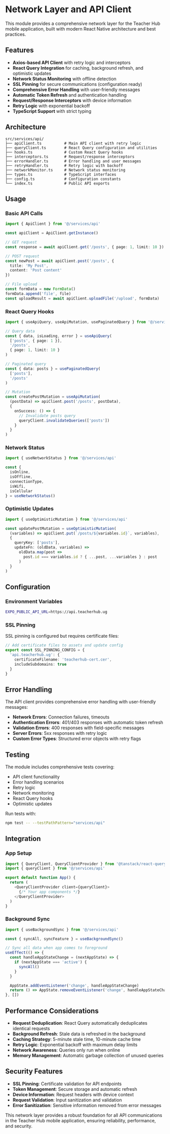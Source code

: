 # Network Layer and API Client

This module provides a comprehensive network layer for the Teacher Hub mobile application, built with modern React Native architecture and best practices.

## Features

- **Axios-based API Client** with retry logic and interceptors
- **React Query Integration** for caching, background refresh, and optimistic updates
- **Network Status Monitoring** with offline detection
- **SSL Pinning** for secure communications (configuration ready)
- **Comprehensive Error Handling** with user-friendly messages
- **Automatic Token Refresh** and authentication handling
- **Request/Response Interceptors** with device information
- **Retry Logic** with exponential backoff
- **TypeScript Support** with strict typing

## Architecture

```
src/services/api/
├── apiClient.ts          # Main API client with retry logic
├── queryClient.ts        # React Query configuration and utilities
├── hooks.ts              # Custom React Query hooks
├── interceptors.ts       # Request/response interceptors
├── errorHandler.ts       # Error handling and user messages
├── retryHandler.ts       # Retry logic with backoff
├── networkMonitor.ts     # Network status monitoring
├── types.ts              # TypeScript interfaces
├── config.ts             # Configuration constants
└── index.ts              # Public API exports
```

## Usage

### Basic API Calls

```typescript
import { ApiClient } from '@/services/api'

const apiClient = ApiClient.getInstance()

// GET request
const response = await apiClient.get('/posts', { page: 1, limit: 10 })

// POST request
const newPost = await apiClient.post('/posts', {
  title: 'My Post',
  content: 'Post content'
})

// File upload
const formData = new FormData()
formData.append('file', file)
const uploadResult = await apiClient.uploadFile('/upload', formData)
```

### React Query Hooks

```typescript
import { useApiQuery, useApiMutation, usePaginatedQuery } from '@/services/api'

// Query data
const { data, isLoading, error } = useApiQuery(
  ['posts', { page: 1 }],
  '/posts',
  { page: 1, limit: 10 }
)

// Paginated query
const { data: posts } = usePaginatedQuery(
  ['posts'],
  '/posts'
)

// Mutation
const createPostMutation = useApiMutation(
  (postData) => apiClient.post('/posts', postData),
  {
    onSuccess: () => {
      // Invalidate posts query
      queryClient.invalidateQueries(['posts'])
    }
  }
)
```

### Network Status

```typescript
import { useNetworkStatus } from '@/services/api'

const {
  isOnline,
  isOffline,
  connectionType,
  isWifi,
  isCellular
} = useNetworkStatus()
```

### Optimistic Updates

```typescript
import { useOptimisticMutation } from '@/services/api'

const updatePostMutation = useOptimisticMutation(
  (variables) => apiClient.put(`/posts/${variables.id}`, variables),
  {
    queryKey: ['posts'],
    updateFn: (oldData, variables) => 
      oldData.map(post => 
        post.id === variables.id ? { ...post, ...variables } : post
      )
  }
)
```

## Configuration

### Environment Variables

```bash
EXPO_PUBLIC_API_URL=https://api.teacherhub.ug
```

### SSL Pinning

SSL pinning is configured but requires certificate files:

```typescript
// Add certificate files to assets and update config
export const SSL_PINNING_CONFIG = {
  'api.teacherhub.ug': {
    certificateFilename: 'teacherhub-cert.cer',
    includeSubdomains: true
  }
}
```

## Error Handling

The API client provides comprehensive error handling with user-friendly messages:

- **Network Errors**: Connection failures, timeouts
- **Authentication Errors**: 401/403 responses with automatic token refresh
- **Validation Errors**: 400 responses with field-specific messages
- **Server Errors**: 5xx responses with retry logic
- **Custom Error Types**: Structured error objects with retry flags

## Testing

The module includes comprehensive tests covering:

- API client functionality
- Error handling scenarios
- Retry logic
- Network monitoring
- React Query hooks
- Optimistic updates

Run tests with:

```bash
npm test -- --testPathPattern="services/api"
```

## Integration

### App Setup

```typescript
import { QueryClient, QueryClientProvider } from '@tanstack/react-query'
import { queryClient } from '@/services/api'

export default function App() {
  return (
    <QueryClientProvider client={queryClient}>
      {/* Your app components */}
    </QueryClientProvider>
  )
}
```

### Background Sync

```typescript
import { useBackgroundSync } from '@/services/api'

const { syncAll, syncFeature } = useBackgroundSync()

// Sync all data when app comes to foreground
useEffect(() => {
  const handleAppStateChange = (nextAppState) => {
    if (nextAppState === 'active') {
      syncAll()
    }
  }

  AppState.addEventListener('change', handleAppStateChange)
  return () => AppState.removeEventListener('change', handleAppStateChange)
}, [])
```

## Performance Considerations

- **Request Deduplication**: React Query automatically deduplicates identical requests
- **Background Refresh**: Stale data is refreshed in the background
- **Caching Strategy**: 5-minute stale time, 10-minute cache time
- **Retry Logic**: Exponential backoff with maximum delay limits
- **Network Awareness**: Queries only run when online
- **Memory Management**: Automatic garbage collection of unused queries

## Security Features

- **SSL Pinning**: Certificate validation for API endpoints
- **Token Management**: Secure storage and automatic refresh
- **Device Information**: Request headers with device context
- **Request Validation**: Input sanitization and validation
- **Error Sanitization**: Sensitive information removed from error messages

This network layer provides a robust foundation for all API communications in the Teacher Hub mobile application, ensuring reliability, performance, and security.